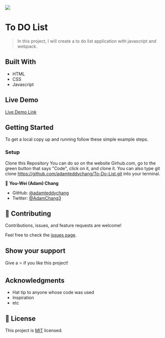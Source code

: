 ![](https://img.shields.io/badge/Microverse-blueviolet)

# To DO List

> In this project, I will create a to do list application with javascript and webpack.





## Built With

- HTML
- CSS
- Javascript


## Live Demo

[Live Demo Link](https://adamteddychang.github.io/To-Do-List/dist/index.html)


## Getting Started




To get a local copy up and running follow these simple example steps.



### Setup

Clone this Repository
You can do so on the website Girhub.com, go to the green button that says "Code", click on it, and clone it.
You can also type git clone https://github.com/adamteddychang/To-Do-List.git into your terminal.





👤 **You-Wei (Adam) Chang**

- GitHub: [@adamteddychang](https://github.com/adamteddychang)
- Twitter: [@AdamChang3](https://twitter.com/AdamChang3)




## 🤝 Contributing

Contributions, issues, and feature requests are welcome!

Feel free to check the [issues page](../../issues/).

## Show your support

Give a ⭐️ if you like this project!

## Acknowledgments

- Hat tip to anyone whose code was used
- Inspiration
- etc

## 📝 License

This project is [MIT](./MIT.md) licensed.
